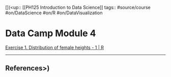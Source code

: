 [](<up::  [[PH125 Introduction to Data Science]]
tags:: #source/course #on/DataScience #on/R #on/DataVisualization

# Data Camp Module 4


[Exercise 1. Distribution of female heights - 1 | R](https://campus.datacamp.com/courses/harvardx-data-science-probability-ph1253x/24235?ex=1)



---
## References>)